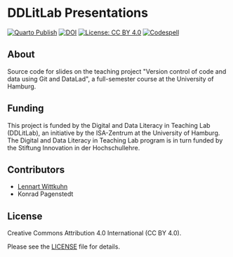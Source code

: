 # DDLitLab Presentations

[![Quarto Publish](https://github.com/lnnrtwttkhn/ddlitlab-presentation/actions/workflows/publish.yml/badge.svg)](https://github.com/lnnrtwttkhn/ddlitlab-presentation/actions/workflows/publish.yml)
[![DOI](https://zenodo.org/badge/637748048.svg)](https://zenodo.org/badge/latestdoi/637748048)
[![License: CC BY 4.0](https://img.shields.io/badge/License-CC_BY_4.0-lightgrey.svg)](https://creativecommons.org/licenses/by/4.0/)
[![Codespell](https://github.com/lnnrtwttkhn/ddlitlab-presentation/actions/workflows/codespell.yml/badge.svg)](https://github.com/lnnrtwttkhn/ddlitlab-presentation/actions/workflows/codespell.yml)

## About

Source code for slides on the teaching project "Version control of code and data using Git and DataLad", a full-semester course at the University of Hamburg.

## Funding

This project is funded by the Digital and Data Literacy in Teaching Lab (DDLitLab), an initiative by the ISA-Zentrum at the University of Hamburg.
The Digital and Data Literacy in Teaching Lab program is in turn funded by the Stiftung Innovation in der Hochschullehre.

## Contributors

- [Lennart Wittkuhn](lennart.wittkuhn@uni-hamburg.de)
- Konrad Pagenstedt

## License

Creative Commons Attribution 4.0 International (CC BY 4.0).

Please see the [LICENSE](LICENSE) file for details.
